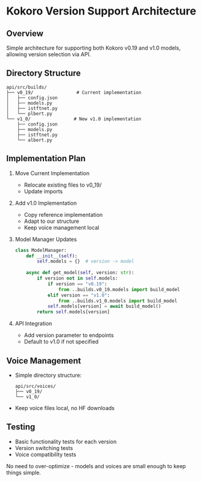 # Kokoro Version Support Architecture

## Overview

Simple architecture for supporting both Kokoro v0.19 and v1.0 models, allowing version selection via API.

## Directory Structure

```
api/src/builds/
├── v0_19/                # Current implementation
│   ├── config.json      
│   ├── models.py        
│   ├── istftnet.py      
│   └── plbert.py        
└── v1_0/                # New v1.0 implementation
    ├── config.json     
    ├── models.py       
    ├── istftnet.py    
    └── albert.py      
```

## Implementation Plan

1. Move Current Implementation
   - Relocate existing files to v0_19/
   - Update imports

2. Add v1.0 Implementation
   - Copy reference implementation
   - Adapt to our structure
   - Keep voice management local

3. Model Manager Updates
   ```python
   class ModelManager:
       def __init__(self):
           self.models = {}  # version -> model
           
       async def get_model(self, version: str):
           if version not in self.models:
               if version == "v0.19":
                   from ..builds.v0_19.models import build_model
               elif version == "v1.0":
                   from ..builds.v1_0.models import build_model
               self.models[version] = await build_model()
           return self.models[version]
   ```

4. API Integration
   - Add version parameter to endpoints
   - Default to v1.0 if not specified

## Voice Management
- Simple directory structure:
  ```
  api/src/voices/
  ├── v0_19/
  └── v1_0/
  ```
- Keep voice files local, no HF downloads

## Testing
- Basic functionality tests for each version
- Version switching tests
- Voice compatibility tests

No need to over-optimize - models and voices are small enough to keep things simple.